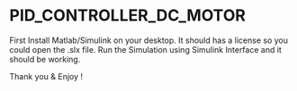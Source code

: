 # PID_CONTROLLER_DC_MOTOR
First Install Matlab/Simulink on your desktop. It should has a license so you could open the .slx file.
Run the Simulation using Simulink Interface and it should be working.


Thank you & Enjoy !
